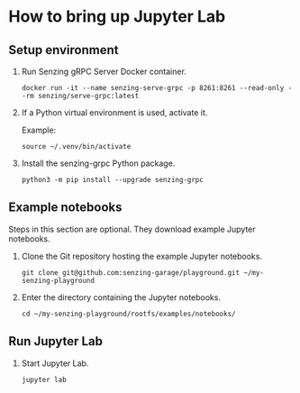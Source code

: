 # How to bring up Jupyter Lab

## Setup environment

1. Run Senzing gRPC Server Docker container.

   ```console
   docker run -it --name senzing-serve-grpc -p 8261:8261 --read-only --rm senzing/serve-grpc:latest
   ```

1. If a Python virtual environment is used, activate it.

   Example:

   ```console
   source ~/.venv/bin/activate
   ```

1. Install the senzing-grpc Python package.

   ```console
   python3 -m pip install --upgrade senzing-grpc
   ```

## Example notebooks

Steps in this section are optional.
They download example Jupyter notebooks.

1. Clone the Git repository hosting the example Jupyter notebooks.

   ```console
   git clone git@github.com:senzing-garage/playground.git ~/my-senzing-playground
   ```

1. Enter the directory containing the Jupyter notebooks.

   ```console
   cd ~/my-senzing-playground/rootfs/examples/notebooks/
   ```

## Run Jupyter Lab

1. Start Jupyter Lab.

   ```console
   jupyter lab
   ```
